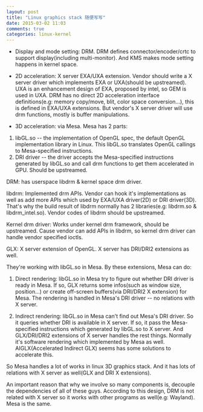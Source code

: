 ```yaml
---
layout: post
title: "Linux graphics stack 随便写写"
date: 2015-03-02 11:03
comments: true
categories: linux-kernel
---
```


- Display and mode setting: DRM. DRM defines connector/encoder/crtc to support display(including multi-monitor). And KMS makes mode setting happens in kernel space.

- 2D acceleration: X server EXA/UXA extension. Vendor should write a X server driver which implements EXA or UXA(should be upstreamed). UXA is an enhancement design of EXA, proposed by intel, so GEM is used in UXA. DRM has no direct 2D acceleration interface definitions(e.g: memory copy/move, blit, color space conversion...), this is defined in EXA/UXA extensions. But vendor's X server driver will use drm functions, mostly is buffer manipulations.

- 3D acceleration: via Mesa. Mesa has 2 parts:

<!-- more -->

1. libGL.so -- the implementation of OpenGL spec, the default OpenGL implementation library in Linux. This libGL.so translates OpenGL callings to Mesa-specified instructions.
2. DRI driver -- the driver accepts the Mesa-specified instructions generated by libGL.so and call drm functions to get them accelerated in GPU. Should be upstreamed.

DRM: has userspace libdrm & kernel space drm driver.

libdrm: Implemented drm APIs. Vendor can hook it's implementations as well as add more APIs which used by EXA/UXA driver(2D) or DRI driver(3D). That's why the build result of libdrm normally has 2 libraries(e.g: libdrm.so & libdrm_intel.so). Vendor codes of libdrm should be upstreamed.

Kernel drm driver: Works under kernel drm framework, should be upstreamed. Cause vendor can add APIs in libdrm, so kernel drm driver can handle vendor specified ioctls.

GLX: X server extension of OpenGL. X server has DRI/DRI2 extensions as well.

They're working with libGL.so in Mesa. By these extensions, Mesa can do:

1. Direct rendering: libGL.so in Mesa try to figure out whether DRI driver is ready in Mesa. If so, GLX returns some infos(such as window size, position...) or create off-screen buffers(via DRI/DRI2 X extension) for Mesa. The rendering is handled in Mesa's DRI driver -- no relations with X server. 

2. Indirect rendering: libGL.so in Mesa can't find out Mesa's DRI driver. So it queries whether DRI is available in X server. If so, it pass the Mesa-specified instructions which generated by libGL.so to X server. And GLX/DRI/DRI2 extensions of X server handles the rest things. Normally it's software rendering which implemented by Mesa as well. AIGLX(Accelerated Indirect GLX) seems has some solutions to accelerate this.

So Mesa handles a lot of works in linux 3D graphics stack. And it has lots of relations with X server as well(GLX and DRI X extensions).

An important reason that why we involve so many components is, decouple the dependencies of all of these guys. According to this design, DRM is not related with X server so it works with other programs as well(e.g: Wayland). Mesa is the same.
